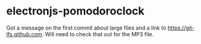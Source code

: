 # electronjs-pomodoroclock

Got a message on the first commit about large files and a link to https://git-lfs.github.com. Will need to check that out for the MP3 file.
